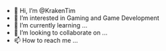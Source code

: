 - 👋 Hi, I’m @KrakenTim
- 👀 I’m interested in Gaming and Game Development
- 🌱 I’m currently learning ...
- 💞️ I’m looking to collaborate on ...
- 📫 How to reach me ...

<!---
KrakenTim/KrakenTim is a ✨ special ✨ repository because its `README.md` (this file) appears on your GitHub profile.
You can click the Preview link to take a look at your changes.
--->
